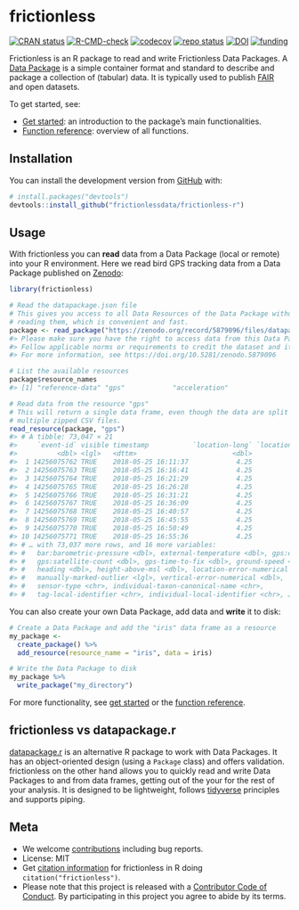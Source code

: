 
<!-- README.md is generated from README.Rmd. Please edit that file -->

# frictionless

<!-- badges: start -->

[![CRAN
status](https://www.r-pkg.org/badges/version/frictionless)](https://CRAN.R-project.org/package=frictionless)
[![R-CMD-check](https://github.com/frictionlessdata/frictionless-r/workflows/R-CMD-check/badge.svg)](https://github.com/frictionlessdata/frictionless-r/actions)
[![codecov](https://codecov.io/gh/frictionlessdata/frictionless-r/branch/main/graph/badge.svg?token=bKtiHW21K0)](https://codecov.io/gh/frictionlessdata/frictionless-r)
[![repo
status](https://www.repostatus.org/badges/latest/active.svg)](https://www.repostatus.org/#active)
[![DOI](https://zenodo.org/badge/DOI/10.5281/zenodo.5815355.svg)](https://doi.org/10.5281/zenodo.5815355)
[![funding](https://img.shields.io/static/v1?label=funded+by&message=FWO+for+lifewatch.be&labelColor=1a4e8a&color=f15922)](https://lifewatch.be/)
<!-- badges: end -->

Frictionless is an R package to read and write Frictionless Data
Packages. A [Data
Package](https://specs.frictionlessdata.io/data-package/) is a simple
container format and standard to describe and package a collection of
(tabular) data. It is typically used to publish
[FAIR](https://www.go-fair.org/fair-principles/) and open datasets.

To get started, see:

-   [Get
    started](https://frictionlessdata.github.io/frictionless-r/articles/frictionless.html):
    an introduction to the package’s main functionalities.
-   [Function
    reference](https://frictionlessdata.github.io/frictionless-r/reference/index.html):
    overview of all functions.

## Installation

You can install the development version from
[GitHub](https://github.com/frictionlessdata/frictionless-r) with:

``` r
# install.packages("devtools")
devtools::install_github("frictionlessdata/frictionless-r")
```

## Usage

With frictionless you can **read** data from a Data Package (local or
remote) into your R environment. Here we read bird GPS tracking data
from a Data Package published on
[Zenodo](https://doi.org/10.5281/zenodo.5879096):

``` r
library(frictionless)

# Read the datapackage.json file
# This gives you access to all Data Resources of the Data Package without 
# reading them, which is convenient and fast.
package <- read_package("https://zenodo.org/record/5879096/files/datapackage.json")
#> Please make sure you have the right to access data from this Data Package for your intended use.
#> Follow applicable norms or requirements to credit the dataset and its authors.
#> For more information, see https://doi.org/10.5281/zenodo.5879096

# List the available resources
package$resource_names
#> [1] "reference-data" "gps"            "acceleration"

# Read data from the resource "gps"
# This will return a single data frame, even though the data are split over 
# multiple zipped CSV files.
read_resource(package, "gps")
#> # A tibble: 73,047 × 21
#>     `event-id` visible timestamp           `location-long` `location-lat`
#>          <dbl> <lgl>   <dttm>                        <dbl>          <dbl>
#>  1 14256075762 TRUE    2018-05-25 16:11:37            4.25           51.3
#>  2 14256075763 TRUE    2018-05-25 16:16:41            4.25           51.3
#>  3 14256075764 TRUE    2018-05-25 16:21:29            4.25           51.3
#>  4 14256075765 TRUE    2018-05-25 16:26:28            4.25           51.3
#>  5 14256075766 TRUE    2018-05-25 16:31:21            4.25           51.3
#>  6 14256075767 TRUE    2018-05-25 16:36:09            4.25           51.3
#>  7 14256075768 TRUE    2018-05-25 16:40:57            4.25           51.3
#>  8 14256075769 TRUE    2018-05-25 16:45:55            4.25           51.3
#>  9 14256075770 TRUE    2018-05-25 16:50:49            4.25           51.3
#> 10 14256075771 TRUE    2018-05-25 16:55:36            4.25           51.3
#> # … with 73,037 more rows, and 16 more variables:
#> #   bar:barometric-pressure <dbl>, external-temperature <dbl>, gps:dop <dbl>,
#> #   gps:satellite-count <dbl>, gps-time-to-fix <dbl>, ground-speed <dbl>,
#> #   heading <dbl>, height-above-msl <dbl>, location-error-numerical <dbl>,
#> #   manually-marked-outlier <lgl>, vertical-error-numerical <dbl>,
#> #   sensor-type <chr>, individual-taxon-canonical-name <chr>,
#> #   tag-local-identifier <chr>, individual-local-identifier <chr>, …
```

You can also create your own Data Package, add data and **write** it to
disk:

``` r
# Create a Data Package and add the "iris" data frame as a resource
my_package <-
  create_package() %>%
  add_resource(resource_name = "iris", data = iris)

# Write the Data Package to disk
my_package %>%
  write_package("my_directory")
```

For more functionality, see [get
started](https://frictionlessdata.github.io/frictionless-r/articles/frictionless.html)
or the [function
reference](https://frictionlessdata.github.io/frictionless-r/reference/index.html).

## frictionless vs datapackage.r

[datapackage.r](https://cran.r-project.org/web/packages/datapackage.r/)
is an alternative R package to work with Data Packages. It has an
object-oriented design (using a `Package` class) and offers validation.
frictionless on the other hand allows you to quickly read and write Data
Packages to and from data frames, getting out of the your for the rest
of your analysis. It is designed to be lightweight, follows
[tidyverse](https://www.tidyverse.org/) principles and supports piping.

## Meta

-   We welcome
    [contributions](https://frictionlessdata.github.io/frictionless-r/CONTRIBUTING.html)
    including bug reports.
-   License: MIT
-   Get [citation
    information](https://frictionlessdata.github.io/frictionless-r/authors.html#citation)
    for frictionless in R doing `citation("frictionless")`.
-   Please note that this project is released with a [Contributor Code
    of
    Conduct](https://frictionlessdata.io/work-with-us/code-of-conduct/).
    By participating in this project you agree to abide by its terms.
